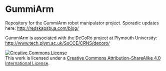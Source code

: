 # GummiArm
Repository for the GummiArm robot manipulator project. Sporadic updates here: http://redskapsbua.com/blog/

GummiArm is associated with the DeCoRo project at Plymouth University: http://www.tech.plym.ac.uk/SoCCE/CRNS/decoro/

<a rel="license" href="http://creativecommons.org/licenses/by-sa/4.0/"><img alt="Creative Commons License" style="border-width:0" src="https://i.creativecommons.org/l/by-sa/4.0/88x31.png" /></a><br />This work is licensed under a <a rel="license" href="http://creativecommons.org/licenses/by-sa/4.0/">Creative Commons Attribution-ShareAlike 4.0 International License</a>.
